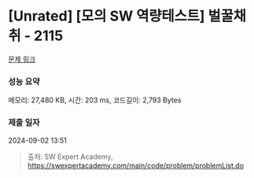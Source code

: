 # [Unrated] [모의 SW 역량테스트] 벌꿀채취 - 2115 

[문제 링크](https://swexpertacademy.com/main/code/problem/problemDetail.do?contestProbId=AV5V4A46AdIDFAWu) 

### 성능 요약

메모리: 27,480 KB, 시간: 203 ms, 코드길이: 2,793 Bytes

### 제출 일자

2024-09-02 13:51



> 출처: SW Expert Academy, https://swexpertacademy.com/main/code/problem/problemList.do